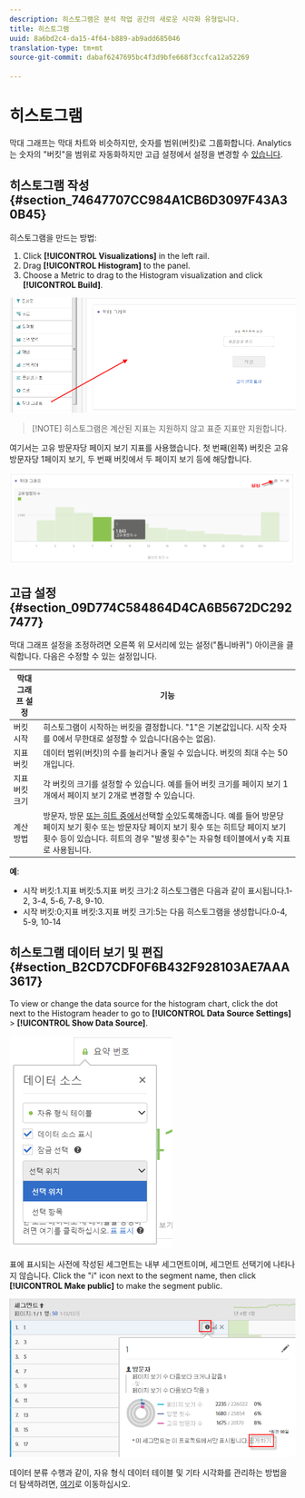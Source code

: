 ```yaml
---
description: 히스토그램은 분석 작업 공간의 새로운 시각화 유형입니다.
title: 히스토그램
uuid: 8a6bd2c4-da15-4f64-b889-ab9add685046
translation-type: tm+mt
source-git-commit: dabaf6247695bc4f3d9bfe668f3ccfca12a52269

---
```



# 히스토그램

막대 그래프는 막대 차트와 비슷하지만, 숫자를 범위(버킷)로 그룹화합니다. Analytics는 숫자의 &quot;버킷&quot;을 범위로 자동화하지만 고급 설정에서 설정을 변경할 수 [있습니다](#section_09D774C584864D4CA6B5672DC2927477).

## 히스토그램 작성 {#section_74647707CC984A1CB6D3097F43A30B45}

히스토그램을 만드는 방법:

1. Click **[!UICONTROL Visualizations]** in the left rail.
1. Drag **[!UICONTROL Histogram]** to the panel.
1. Choose a Metric to drag to the Histogram visualization and click **[!UICONTROL Build]**.

![](assets/histogram.png)

>[!NOTE] 히스토그램은 계산된 지표는 지원하지 않고 표준 지표만 지원합니다. 

여기서는 고유 방문자당 페이지 보기 지표를 사용했습니다. 첫 번째(왼쪽) 버킷은 고유 방문자당 1페이지 보기, 두 번째 버킷에서 두 페이지 보기 등에 해당합니다.

![](assets/histogram2.png)

## 고급 설정 {#section_09D774C584864D4CA6B5672DC2927477}

막대 그래프 설정을 조정하려면 오른쪽 위 모서리에 있는 설정(&quot;톱니바퀴&quot;) 아이콘을 클릭합니다. 다음은 수정할 수 있는 설정입니다.

| 막대 그래프 설정 | 기능 |
|---|---|
| 버킷 시작 | 히스토그램이 시작하는 버킷을 결정합니다. &quot;1&quot;은 기본값입니다. 시작 숫자를 0에서 무한대로 설정할 수 있습니다(음수는 없음). |
| 지표 버킷 | 데이터 범위(버킷)의 수를 늘리거나 줄일 수 있습니다. 버킷의 최대 수는 50개입니다. |
| 지표 버킷 크기 | 각 버킷의 크기를 설정할 수 있습니다. 예를 들어 버킷 크기를 페이지 보기 1개에서 페이지 보기 2개로 변경할 수 있습니다. |
| 계산 방법 | 방문자, 방문 [또는 히트 중에서](https://marketing.adobe.com/resources/help/ko_KR/reference/visitors.html)선택할 [수](https://marketing.adobe.com/resources/help/ko_KR/reference/metrics_visit.html)[](https://marketing.adobe.com/resources/help/ko_KR/reference/hit.html)있도록해줍니다. 예를 들어 방문당 페이지 보기 횟수 또는 방문자당 페이지 보기 횟수 또는 히트당 페이지 보기 횟수 등이 있습니다. 히트의 경우 &quot;발생 횟수&quot;는 자유형 테이블에서 y축 지표로 사용됩니다. |

**예**:

* 시작 버킷:1.지표 버킷:5.지표 버킷 크기:2 히스토그램은 다음과 같이 표시됩니다.1-2, 3-4, 5-6, 7-8, 9-10.
* 시작 버킷:0;지표 버킷:3.지표 버킷 크기:5는 다음 히스토그램을 생성합니다.0-4, 5-9, 10-14

## 히스토그램 데이터 보기 및 편집 {#section_B2CD7CDF0F6B432F928103AE7AAA3617}

To view or change the data source for the histogram chart, click the dot next to the Histogram header to go to **[!UICONTROL Data Source Settings]** > **[!UICONTROL Show Data Source]**.

![](assets/manage-data-source.png)

표에 표시되는 사전에 작성된 세그먼트는 내부 세그먼트이며, 세그먼트 선택기에 나타나지 않습니다. Click the &quot;i&quot; icon next to the segment name, then click **[!UICONTROL Make public]** to make the segment public.

![](assets/prebuilt_segments.png)

데이터 분류 수행과 같이, 자유 형식 데이터 테이블 및 기타 시각화를 관리하는 방법을 더 탐색하려면, [여기](https://marketing.adobe.com/resources/help/ko_KR/analytics/analysis-workspace/freeform-analysis-visualizations.html)로 이동하십시오. 
